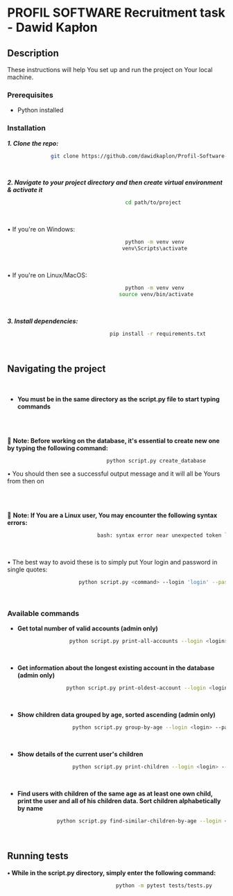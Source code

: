 # PROFIL SOFTWARE Recruitment task - Dawid Kapłon

## Description

These instructions will help You set up and run the project on Your local machine.

### Prerequisites

- Python installed

<p></p>

### Installation

***1. Clone the repo:***
```sh
              git clone https://github.com/dawidkaplon/Profil-Software-recruitment-task.git
```

<br>

***2. Navigate to your project directory and then create virtual environment & activate it***
```sh
                                      cd path/to/project
```

<br>

• If you're on Windows:
```sh
                                      python -m venv venv
                                     venv\Scripts\activate
```

<br>

• If you're on Linux/MacOS:
```sh
                                      python -m venv venv
                                    source venv/bin/activate
```

<br>

***3. Install dependencies:***
```sh
                                 pip install -r requirements.txt
```

<br>

## Navigating the project

<br>

- **You must be in the same directory as the script.py file to start typing commands**

<br>
<br>

🚨 **Note: Before working on the database, it's essential to create new one by typing the following command:**
```sh
                                python script.py create_database
```
• You should then see a successful output message and it will all be Yours from then on

<br><br>

🚨 **Note: If You are a Linux user, You may encounter the following syntax errors:**
```sh
                             bash: syntax error near unexpected token `(' ' :
```
<br>

• The best way to avoid these is to simply put Your login and password in single quotes:
```sh
                       python script.py <command> --login 'login' --password 'password'
```

<br>

### Available commands

- **Get total number of valid accounts (admin only)**
```sh
                    python script.py print-all-accounts --login <login> --password <password>
```

<br>

- **Get information about the longest existing account in the database (admin only)**
```sh
                   python script.py print-oldest-account --login <login> --password <password>
```

<br>

- **Show children data grouped by age, sorted ascending (admin only)**
```sh
                     python script.py group-by-age --login <login> --password <password>
```

<br>

- **Show details of the current user's children**
```sh
                     python script.py print-children --login <login> --password <password>
```

<br>

- **Find users with children of the same age as at least one own child, print the user and all of his children data. Sort children alphabetically by name**
```sh
                python script.py find-similar-children-by-age --login <login> --password <password>
```

<br>

## Running tests

**•  While in the script.py directory, simply enter the following command:**
```sh
                                   python -m pytest tests/tests.py
```

<br>
